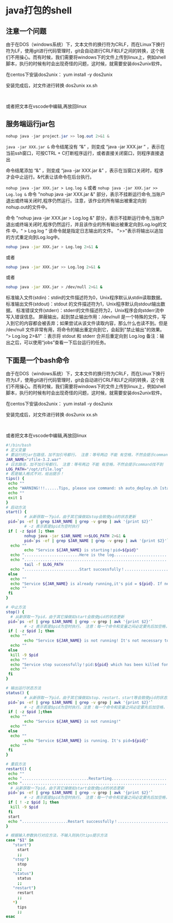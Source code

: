 # java打包的shell

## 注意一个问题

由于在DOS（windows系统）下，文本文件的换行符为CRLF，而在Linux下换行符为LF，使用git进行代码管理时，git会自动进行CRLF和LF之间的转换，这个我们不用操心。而有时候，我们需要将windows下的文件上传到linux上，例如shell脚本，执行的时候有时会出现奇怪的问题，这时候，就需要安装dos2unix软件。
​

在centos下安装dos2unix：
yum install -y dos2unix
​

安装完成后，对文件进行转换
dos2unix xx.sh
​

​

或者把文本在vscode中编辑,再放回linux

## 服务端运行jar包

```java
nohup java -jar project.jar >> log.out 2>&1 &
```

`java -jar XXX.jar &`
命令结尾没有 “&” ，则变成 “java -jar XXX.jar ” ，表示在当前ssh窗口，可按CTRL + C打断程序运行，或者直接关闭窗口，则程序直接退出

命令结尾添加 “&” ，则变成 “java -jar XXX.jar &” ，表示在当窗口关闭时，程序才会中止运行。&代表让该命令在后台执行。

`nohup java -jar XXX.jar > Log.log &`
或者
`nohup java -jar XXX.jar >> Log.log &`
命令 "nohup java -jar XXX.jar &" 部分，表示不挂断运行命令,当账户退出或终端关闭时,程序仍然运行。注意，该作业的所有输出被重定向到nohup.out的文件中。

命令 "nohup java -jar XXX.jar > Log.log &" 部分，表示不挂断运行命令,当账户退出或终端关闭时,程序仍然运行，并且该作业的所有输出被重定向到Log.log的文件
中。“ > Log.log ” 该命令就是指定日志输出的文件。
">>"表示将输出以追加的方式重定向到Log.log中。

```bash
nohup java -jar XXX.jar > Log.log 2>&1 &
```

或者

```bash
nohup java -jar XXX.jar >> Log.log 2>&1 &
```

或者

```bash
nohup java -jar XXX.jar > /dev/null 2>&1 &
```

标准输入文件(stdin)：stdin的文件描述符为0，Unix程序默认从stdin读取数据。
标准输出文件(stdout)：stdout 的文件描述符为1，Unix程序默认向stdout输出数据。
标准错误文件(stderr)：stderr的文件描述符为2，Unix程序会向stderr流中写入错误信息。
屏蔽输出，起到禁止输出作用：/dev/null 是一个特殊的文件，写入到它的内容都会被丢弃；如果尝试从该文件读取内容，那么什么也读不到。但是 /dev/null 文件非常有用，将命令的输出重定向到它，会起到"禁止输出"的效果。
“> Log.log 2>&1” ：表示将 stdout 和 stderr 合并后重定向到 Log.log
备注：输出之后，可以使用“jobs”查看一下后台运行的任务。

## 下面是一个bash命令

由于在DOS（windows系统）下，文本文件的换行符为CRLF，而在Linux下换行符为LF，使用git进行代码管理时，git会自动进行CRLF和LF之间的转换，这个我们不用操心。而有时候，我们需要将windows下的文件上传到linux上，例如shell脚本，执行的时候有时会出现奇怪的问题，这时候，就需要安装dos2unix软件。
​

在centos下安装dos2unix：
yum install -y dos2unix
​

安装完成后，对文件进行转换
dos2unix xx.sh
​

​

或者把文本在vscode中编辑,再放回linux

```bash
#!/bin/bash
# 定义变量
# 要运行的jar包路径，加不加引号都行。 注意：等号两边 不能 有空格，不然会提示command找不到
JAR_NAME="zfile-3.2.war"
# 日志路径，加不加引号都行。 注意：等号两边 不能 有空格，不然会提示command找不到
LOG_PATH="/opt/zfile.log"
# 若是输入格式不对，给出提示！
tips() {
 echo ""
 echo "WARNING!!!......Tips, please use command: sh auto_deploy.sh [start|stop|restart|status]. For example: sh auto_deploy.sh start "
 echo ""
 exit 1
}
# 启动方法
start() {
        # 从新获取一下pid，由于其它操做如stop会致使pid的状态更新
 pid=`ps -ef | grep $JAR_NAME | grep -v grep | awk '{print $2}'`
        # -z 表示若是$pid为空时执行
 if [ -z $pid ]; then
        nohup java -jar $JAR_NAME >>$LOG_PATH 2>&1 &
        pid=`ps -ef | grep $JAR_NAME | grep -v grep | awk '{print $2}'`
  echo ""
        echo "Service ${JAR_NAME} is starting！pid=${pid}"
  echo "........................Here is the log.............................."
  echo "....................................................................."
        tail -f $LOG_PATH
  echo "........................Start successfully！........................."
 else
  echo ""
  echo "Service ${JAR_NAME} is already running,it's pid = ${pid}. If necessary, please use command: sh auto_deploy.sh restart."
  echo ""
 fi
}

# 中止方法
stop() {
  # 从新获取一下pid，由于其它操做如start会致使pid的状态更新
 pid=`ps -ef | grep $JAR_NAME | grep -v grep | awk '{print $2}'`
        # -z 表示若是$pid为空时执行。 注意：每一个命令和变量之间必定要先后加空格，不然会提示command找不到
 if [ -z $pid ]; then
  echo ""
        echo "Service ${JAR_NAME} is not running! It's not necessary to stop it!"
  echo ""
 else
  kill -9 $pid
  echo ""
  echo "Service stop successfully！pid:${pid} which has been killed forcibly!"
  echo ""
 fi
}

# 输出运行状态方法
status() {
        # 从新获取一下pid，由于其它操做如stop、restart、start等会致使pid的状态更新
 pid=`ps -ef | grep $JAR_NAME | grep -v grep | awk '{print $2}'`
        # -z 表示若是$pid为空时执行。注意：每一个命令和变量之间必定要先后加空格，不然会提示command找不到
 if [ -z $pid ];then
  echo ""
        echo "Service ${JAR_NAME} is not running!"
  echo ""
 else
  echo ""
        echo "Service ${JAR_NAME} is running. It's pid=${pid}"
  echo ""
 fi
}

# 重启方法
restart() {
 echo ""
 echo ".............................Restarting.............................."
 echo "....................................................................."
  # 从新获取一下pid，由于其它操做如start会致使pid的状态更新
 pid=`ps -ef | grep $JAR_NAME | grep -v grep | awk '{print $2}'`
        # -z 表示若是$pid为空时执行。 注意：每一个命令和变量之间必定要先后加空格，不然会提示command找不到
 if [ ! -z $pid ]; then
  kill -9 $pid
 fi
 start
 echo "....................Restart successfully！..........................."
}

# 根据输入参数执行对应方法，不输入则执行tips提示方法
case "$1" in
   "start")
     start
     ;;
   "stop")
     stop
     ;;
   "status")
     status
     ;;
   "restart")
     restart
     ;;
   *)
     tips
     ;;
esac

```
